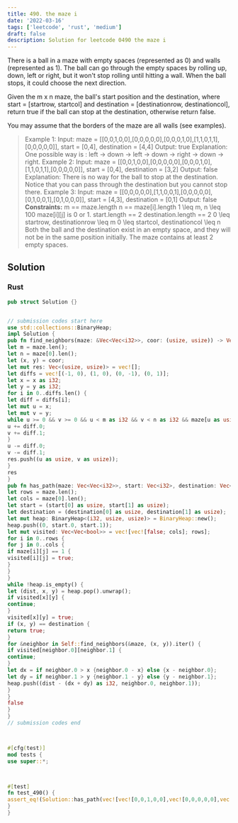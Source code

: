 ```yaml
---
title: 490. the maze i
date: '2022-03-16'
tags: ['leetcode', 'rust', 'medium']
draft: false
description: Solution for leetcode 0490 the maze i
---
```



There is a ball in a maze with empty spaces (represented as 0) and walls (represented as 1). The ball can go through the empty spaces by rolling up, down, left or right, but it won't stop rolling until hitting a wall. When the ball stops, it could choose the next direction.



Given the m x n maze, the ball's start position and the destination, where start <TeX>=</TeX> [startrow, startcol] and destination <TeX>=</TeX> [destinationrow, destinationcol], return true if the ball can stop at the destination, otherwise return false.



You may assume that the borders of the maze are all walls (see examples).







> Example 1:
> Input: maze <TeX>=</TeX> [[0,0,1,0,0],[0,0,0,0,0],[0,0,0,1,0],[1,1,0,1,1],[0,0,0,0,0]], start <TeX>=</TeX> [0,4], destination <TeX>=</TeX> [4,4]
> Output: true
> Explanation: One possible way is : left -> down -> left -> down -> right -> down -> right.
> Example 2:
> Input: maze <TeX>=</TeX> [[0,0,1,0,0],[0,0,0,0,0],[0,0,0,1,0],[1,1,0,1,1],[0,0,0,0,0]], start <TeX>=</TeX> [0,4], destination <TeX>=</TeX> [3,2]
> Output: false
> Explanation: There is no way for the ball to stop at the destination. Notice that you can pass through the destination but you cannot stop there.
> Example 3:
> Input: maze <TeX>=</TeX> [[0,0,0,0,0],[1,1,0,0,1],[0,0,0,0,0],[0,1,0,0,1],[0,1,0,0,0]], start <TeX>=</TeX> [4,3], destination <TeX>=</TeX> [0,1]
> Output: false
**Constraints:**
> m <TeX>=</TeX><TeX>=</TeX> maze.length
> n <TeX>=</TeX><TeX>=</TeX> maze[i].length
> 1 <TeX>\leq</TeX> m, n <TeX>\leq</TeX> 100
> maze[i][j] is 0 or 1.
> start.length <TeX>=</TeX><TeX>=</TeX> 2
> destination.length <TeX>=</TeX><TeX>=</TeX> 2
> 0 <TeX>\leq</TeX> startrow, destinationrow <TeX>\leq</TeX> m
> 0 <TeX>\leq</TeX> startcol, destinationcol <TeX>\leq</TeX> n
> Both the ball and the destination exist in an empty space, and they will not be in the same position initially.
> The maze contains at least 2 empty spaces.


## Solution


### Rust
```rust
pub struct Solution {}


// submission codes start here
use std::collections::BinaryHeap;
impl Solution {
pub fn find_neighbors(maze: &Vec<Vec<i32>>, coor: (usize, usize)) -> Vec<(usize, usize)> {
let m = maze.len();
let n = maze[0].len();
let (x, y) = coor;
let mut res: Vec<(usize, usize)> = vec![];
let diffs = vec![(-1, 0), (1, 0), (0, -1), (0, 1)];
let x = x as i32;
let y = y as i32;
for i in 0..diffs.len() {
let diff = diffs[i];
let mut u = x;
let mut v = y;
while u >= 0 && v >= 0 && u < m as i32 && v < n as i32 && maze[u as usize][v as usize] == 0 {
u += diff.0;
v += diff.1;
}
u -= diff.0;
v -= diff.1;
res.push((u as usize, v as usize));
}
res
}
pub fn has_path(maze: Vec<Vec<i32>>, start: Vec<i32>, destination: Vec<i32>) -> bool {
let rows = maze.len();
let cols = maze[0].len();
let start = (start[0] as usize, start[1] as usize);
let destination = (destination[0] as usize, destination[1] as usize);
let mut heap: BinaryHeap<(i32, usize, usize)> = BinaryHeap::new();
heap.push((0, start.0, start.1));
let mut visited: Vec<Vec<bool>> = vec![vec![false; cols]; rows];
for i in 0..rows {
for j in 0..cols {
if maze[i][j] == 1 {
visited[i][j] = true;
}
}
}
while !heap.is_empty() {
let (dist, x, y) = heap.pop().unwrap();
if visited[x][y] {
continue;
}
visited[x][y] = true;
if (x, y) == destination {
return true;
}
for &neighbor in Self::find_neighbors(&maze, (x, y)).iter() {
if visited[neighbor.0][neighbor.1] {
continue;
}
let dx = if neighbor.0 > x {neighbor.0 - x} else {x - neighbor.0};
let dy = if neighbor.1 > y {neighbor.1 - y} else {y - neighbor.1};
heap.push((dist - (dx + dy) as i32, neighbor.0, neighbor.1));
}
}
false
}
}
// submission codes end



#[cfg(test)]
mod tests {
use super::*;



#[test]
fn test_490() {
assert_eq!(Solution::has_path(vec![vec![0,0,1,0,0],vec![0,0,0,0,0],vec![0,0,0,1,0],vec![1,1,0,1,1],vec![0,0,0,0,0]], vec![0,4], vec![4, 4]), true);
}
}

```
